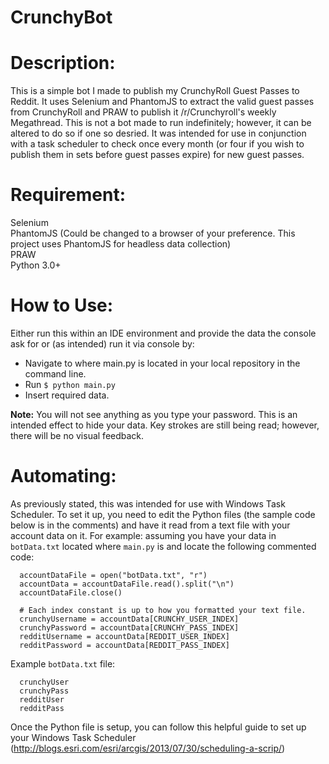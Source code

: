 # CrunchyBot  
# Description:
This is a simple bot I made to publish my CrunchyRoll Guest Passes to Reddit. It uses Selenium and PhantomJS to extract the valid guest passes from CrunchyRoll and PRAW to publish it /r/Crunchyroll's weekly Megathread. This is not a bot made to run indefinitely; however, it can be altered to do so if one so desried. It was intended for use in conjunction with a task scheduler to check once every month (or four if you wish to publish them in sets before guest passes expire) for new guest passes.
  
# Requirement:
Selenium  
PhantomJS (Could be changed to a browser of your preference. This project uses PhantomJS for headless data collection)  
PRAW   
Python 3.0+  
  
# How to Use:  
Either run this within an IDE environment and provide the data the console ask for or (as intended) run it via console by:  
  
  * Navigate to where main.py is located in your local repository in the command line.  
  * Run `$ python main.py`  
  * Insert required data.  
  
**Note:** You will not see anything as you type your password. This is an intended effect to hide your data. Key strokes are still being read; however, there will be no visual feedback.  

# Automating:
As previously stated, this was intended for use with Windows Task Scheduler. To set it up, you need to edit the Python files (the sample code below is in the comments) and have it read from a text file with your account data on it. For example: assuming you have your data in `botData.txt` located where `main.py` is and locate the following commented code:
```
  accountDataFile = open("botData.txt", "r")
  accountData = accountDataFile.read().split("\n")
  accountDataFile.close()
  
  # Each index constant is up to how you formatted your text file.
  crunchyUsername = accountData[CRUNCHY_USER_INDEX]
  crunchyPassword = accountData[CRUNCHY_PASS_INDEX]
  redditUsername = accountData[REDDIT_USER_INDEX]
  redditPassword = accountData[REDDIT_PASS_INDEX]
```
  
Example `botData.txt` file:
```
  crunchyUser
  crunchyPass
  redditUser
  redditPass
```
  
Once the Python file is setup, you can follow this helpful guide to set up your Windows Task Scheduler (http://blogs.esri.com/esri/arcgis/2013/07/30/scheduling-a-scrip/) 
